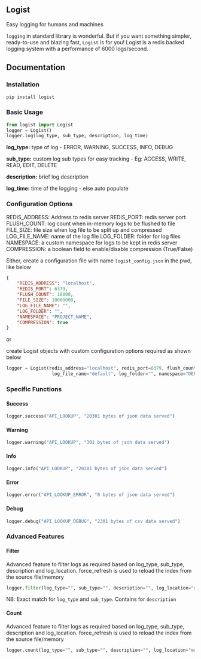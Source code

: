 Logist
------

Easy logging for humans and machines
 
```logging``` in standard library is wonderful. But if you want something simpler, 
ready-to-use and blazing fast, ```Logist``` is for you! Logist is a redis backed logging system
with a performance of 6000 logs/second.
 
 
## Documentation

### Installation

```bash
pip install logist
```
    
### Basic Usage

```python
from logist import Logist
logger = Logist()
logger.log(log_type, sub_type, description, log_time)
```

**log_type:** type of log - ERROR, WARNING, SUCCESS, INFO, DEBUG

**sub_type:** custom log sub types for easy tracking - Eg: ACCESS, WRITE, READ, EDIT, DELETE

**description:** brief log description

**log_time:** time of the logging - else auto populate



### Configuration Options

REDIS_ADDRESS: Address to redis server
REDIS_PORT: redis server port
FLUSH_COUNT: log count when in-memory logs to be flushed to file
FILE_SIZE: file size when log file to be split up and compressed
LOG_FILE_NAME: name of the log file
LOG_FOLDER: folder for log files
NAMESPACE: a custom namespace for logs to be kept in redis server
COMPRESSION: a boolean field to enable/disable compression (True/False)


Either, create a configuration file with name ```logist_config.json``` in the pwd, like below

```json
{
    "REDIS_ADDRESS": "localhost",
    "REDIS_PORT": 6379,
    "FLUSH_COUNT": 10000,
    "FILE_SIZE": 10000000,
    "LOG_FILE_NAME": "",
    "LOG_FOLDER": "",
    "NAMESPACE": "PROJECT_NAME",
    "COMPRESSION": true
}
```

or

create Logist objects with custom configuration options required as shown below

```python
logger = Logist(redis_address="localhost", redis_port=6379, flush_count=10000, file_size=10000000,
                 log_file_name="default", log_folder="", namespace="DEFAULT", compression=True)
```


### Specific Functions

#### Success
```python
logger.success("API_LOOKUP", "20301 bytes of json data served")
```

#### Warning
```python
logger.warning("API_LOOKUP", "301 bytes of json data served")
```

#### Info
```python
logger.info("API_LOOKUP", "20301 bytes of json data served")
```

#### Error
```python
logger.error("API_LOOKUP_ERROR", "0 bytes of json data served")
```

#### Debug
```python
logger.debug("API_LOOKUP_DEBUG", "2301 bytes of csv data served")
```


### Advanced Features

#### Filter

Advanced feature to filter logs as required based on log_type, sub_type, description and log_location.
force_refresh is used to reload the index from the source file/memory

```python
logger.filter(log_type="", sub_type="", description="", log_location="memory", force_refresh=False)
```
NB: Exact match for ```log_type``` and ```sub_type```. Contains for ```description```


#### Count

Advanced feature to filter logs as required based on log_type, sub_type, description and log_location.
force_refresh is used to reload the index from the source file/memory

```python
logger.count(log_type="", sub_type="", description="", log_location="memory", force_refresh=False)
```
